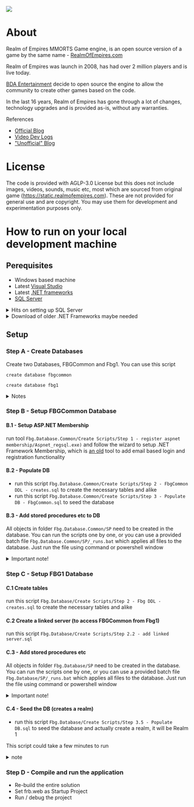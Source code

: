 <picture>
  <img src="https://static.realmofempires.com/images/D2test/RoEBanner.png">
</picture>

# About
Realm of Empires MMORTS Game engine, is an open source version of a game by the same name - [RealmOfEmpires.com](https://www.realmofempires.com/)

Realm of Empires was launch in 2008, has had over 2 million players and is live today.

[BDA Entertainment](https://www.bdaentertainment.com/) decide to open source the engine to allow the community to create other games based on the code. 

In the last 16 years, Realm of Empires has gone through a lot of changes, technology upgrades and is provided as-is, without any warranties.

References
- [Official Blog](https://realmofempires.blogspot.com/)
- [Video Dev Logs](https://www.youtube.com/@realmofempires9110)
- ["Unofficial" Blog](https://bubaribaman.blogspot.com/)

# License
The code is provided with AGLP-3.0 License but this does not include images, videos, sounds, music etc, most which are sourced from original game (https://static.realmofempires.com). These are not provided for general use and are copyright. You may use them for development and experimentation purposes only.

# How to run on your local development machine

## Perequisites 
- Windows based machine
- Latest [Visual Studio](https://visualstudio.microsoft.com/downloads/)
- Latest [.NET frameworks](https://dotnet.microsoft.com/en-us/download/dotnet-framework)
- [SQL Server](https://www.microsoft.com/en-ca/sql-server/sql-server-downloads) 
<details>
<summary>Hits on setting up SQL Server</summary>

SQL Server Developer addition is a free to use version of SQL Server that you can download from [here](https://www.microsoft.com/en-ca/sql-server/sql-server-downloads)

You can also easily [setup SQL Sever via Docker](https://www.linkedin.com/pulse/how-setup-local-database-server-developer-greg-bala-m69tc/)

Please note that you cannot use Azre SQL Databases as Realm of Empires utalizes multiple databases with cross database queries. [Azure SQL Managed Instance](https://learn.microsoft.com/en-us/azure/azure-sql/managed-instance/sql-managed-instance-paas-overview?view=azuresql) can be used 
</details>

<details>
<summary>Download of older .NET Frameworks maybe needed</summary>

We have not yet fully tested this on a machine with only the latest .net framework. As part of the setup, older version may be neccessary. Please log an issue so that we can update this guide
</details>

## Setup

### Step A - Create Databases

Create two Databases, FBGCommon and Fbg1. You can use this script

```
create database fbgcommon

create database fbg1
```
<details>
<summary>Notes</summary>

These databases can be named differently, however, you would need to edit a lot of script files if you do name them differently. Leave the names as they are to start. 

FBGCommon database holds data related to the player of the game, that is not specific to any world (realm) 
Fbg1 database represents one world (realm). Game engine supports multiple realms, with one database for each realm. 

Trivia: Term "fbg" stands for, "face-book-game" since Realm of Empires started as a game on facebook and did not have a name when development started. The term "fbg" stuck and is used througout the code
</details>

### Step B - Setup FBGCommon Database
#### B.1 - Setup ASP.NET Membership
run tool `Fbg.Database.Common/Create Scripts/Step 1 - register aspnet membership/Aspnet_regsql.exe)` and follow the wizard to setup .NET Framework Membership, which is [an old](https://learn.microsoft.com/en-us/aspnet/identity/overview/migrations/migrating-an-existing-website-from-sql-membership-to-aspnet-identity) 
tool to add email based login and registration functionality


#### B.2 - Populate DB

- run this script `Fbg.Database.Common/Create Scripts/Step 2 - FbgCommon DDL - creates.sql` to create the necessary tables and alike
- run this script `Fbg.Database.Common/Create Scripts/Step 3 - Populate DB - FbgCommon.sql` to seed the database

#### B.3 - Add stored procedures etc to DB

All objects in folder `Fbg.Database.Common/SP` need to be created in the database. You can run the scripts one by one, or you can use a provided batch file `Fbg.Database.Common/SP/_runs.bat` 
which applies all files to the database. Just run the file using command or powershell window


<details>
<summary>Important note!</summary>

Running `_runs.bat` will generate a lot of warnings that one object depends on another, which is not yet created. It is safe to run this batch file multiple times 
and the 2nd time you run it, no warnings should be generated. 

Run the file at least twice, and ensure no errors are generated to be sure all files applied successfully

</details>

### Step C - Setup FBG1 Database

#### C.1 Create tables 
run this script `Fbg.Database/Create Scripts/Step 2 - Fbg DDL - creates.sql` to create the necessary tables and alike

#### C.2 Create a linked server (to access FBGCommon from Fbg1) 
run this script `Fbg.Database/Create Scripts/Step 2.2 - add linked server.sql` 

#### C.3 - Add stored procedures etc 

All objects in folder `Fbg.Database/SP` need to be created in the database. You can run the scripts one by one, or you can use a provided batch file `Fbg.Database/SP/_runs.bat` 
which applies all files to the database. Just run the file using command or powershell window


<details>
<summary>Important note!</summary>

Running `_runs.bat` will generate a lot of warnings that one object depends on another, which is not yet created. It is safe to run this batch file multiple times 
and the 2nd time you run it, no warnings should be generated. 

Run the file at least twice, and ensure no errors are generated to be sure all files applied successfully

</details>

#### C.4 - Seed the DB (creates a realm)

- run this script `Fbg.Database/Create Scripts/Step 3.5 - Populate DB.sql` to seed the database and actually create a realm, it will be Realm 1

This script could take a few minutes to run

<details>
<summary>note</summary>

You can create many different types of realms (worlds). You will edit this script to change the parameters of those realms. For now, just setup a default realm as is. 

</details>

### Step D - Compile and run the application
- Re-build the entire solution
- Set frb.web as Startup Project
- Run / debug the project 
